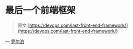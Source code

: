 # 最后一个前端框架

> 原文:[https://devops.com/last-front-end-framework/](https://devops.com/last-front-end-framework/)

— [罗尔泊](https://devops.com/author/breselman/)